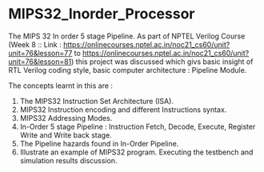# MIPS32_Inorder_Processor
The MIPS 32 In order 5 stage Pipeline. As part of NPTEL Verilog Course (Week 8 :: Link : https://onlinecourses.nptel.ac.in/noc21_cs60/unit?unit=76&lesson=77 to https://onlinecourses.nptel.ac.in/noc21_cs60/unit?unit=76&lesson=81) this project was discussed which givs basic insight of RTL Verilog coding style, basic computer architecture : Pipeline Module. 

The concepts learnt in this are : 
1. The MIPS32 Instruction Set Architecture (ISA).
2. MIPS32 Instruction encoding and different Instructions syntax.
3. MIPS32 Addressing Modes.
4. In-Order 5 stage Pipeline : Instruction Fetch,  Decode, Execute, Register Write and Write back stage.
5. The Pipeline hazards found in In-Order Pipeline.
6. Illustrate an example of MIPS32 program. Executing the testbench and simulation results discussion.


